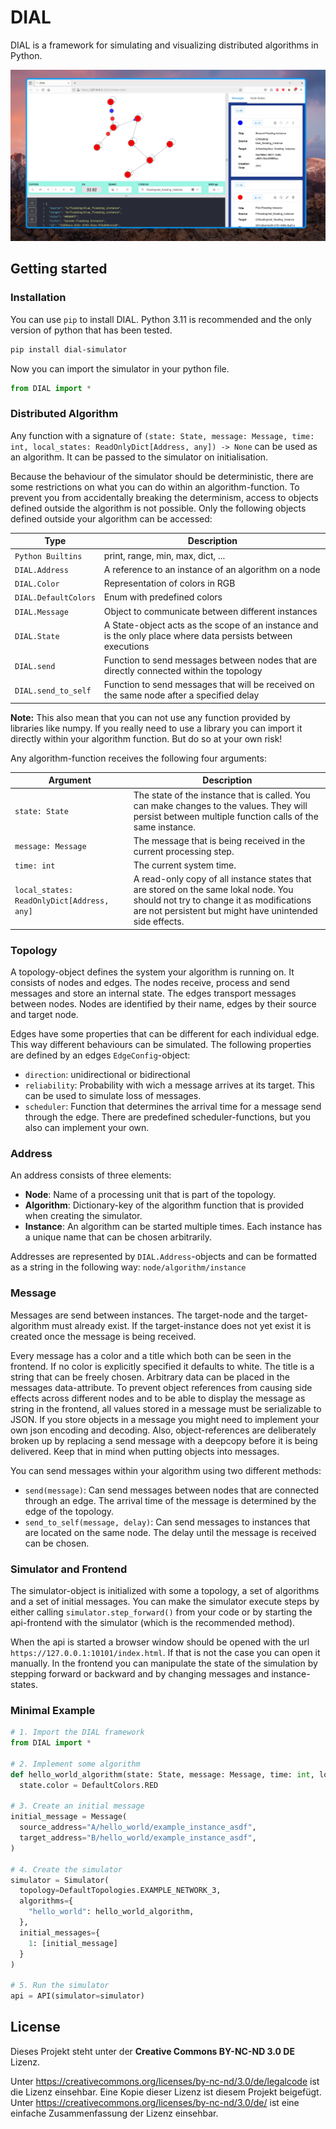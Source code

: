 # DIAL
DIAL is a framework for simulating and visualizing distributed algorithms in Python.

![Screenshot of the DIAL visualization](https://github.com/DasenB/DIAL/blob/main/Documents/screenshot.png?raw=true)

## Getting started

### Installation

You can use `pip` to install DIAL. Python 3.11 is recommended and the only version of python that has been tested.

```bash
pip install dial-simulator
```

Now you can import the simulator in your python file.

```python
from DIAL import *
```

### Distributed Algorithm
Any function with a signature of 
`(state: State, message: Message, time: int, local_states: ReadOnlyDict[Address, any]) -> None`
can be used as an algorithm. It can be passed to the simulator on initialisation.

Because the behaviour of the simulator should be deterministic, there are some restrictions on what you can do within
an algorithm-function. To prevent you from accidentally breaking the determinism, access to objects defined outside the algorithm
is not possible. Only the following objects defined outside your algorithm can be accessed:

| Type                   | Description                                                                                                  |
|------------------------|--------------------------------------------------------------------------------------------------------------|
| ``Python Builtins``    | print, range, min, max, dict, ...                                                                            |
| ``DIAL.Address``       | A reference to an instance of an algorithm on a node                                                         |
| ``DIAL.Color``         | Representation of colors in RGB                                                                              |
| ``DIAL.DefaultColors`` | Enum with predefined colors                                                                                  |
| ``DIAL.Message``       | Object to communicate between different instances                                                            |
| ``DIAL.State``         | A State-object acts as the scope of an instance and is the only place where data persists between executions |
| ``DIAL.send``          | Function to send messages between nodes that are directly connected within the topology                      |
| ``DIAL.send_to_self``  | Function to send messages that will be received on the same node after a specified delay                     |

**Note:** This also mean that you can not use any function provided by libraries like numpy. If you really need to use a library
you can import it directly within your algorithm function. But do so at your own risk!

Any algorithm-function receives the following four arguments: 

| Argument                                     | Description                                                                                                                                                                                 |
|----------------------------------------------|---------------------------------------------------------------------------------------------------------------------------------------------------------------------------------------------|
| ``state: State``                             | The state of the instance that is called. You can make changes to the values. They will persist between multiple function calls of the same instance.                                       |
| ``message: Message``                         | The message that is being received in the current processing step.                                                                                                                          |
| ``time: int``                                | The current system time.                                                                                                                                                                    |
| ``local_states: ReadOnlyDict[Address, any]`` | A read-only copy of all instance states that are stored on the same lokal node. You should not try to change it as modifications are not persistent but might have unintended side effects. | 

### Topology
A topology-object defines the system your algorithm is running on. It consists of nodes and edges.
The nodes receive, process and send messages and store an internal state. The edges transport messages between nodes.
Nodes are identified by their name, edges by their source and target node.

Edges have some properties that can be different for each individual edge. This way different behaviours can be simulated. 
The following properties are defined by an edges ``EdgeConfig``-object:

- ``direction``: unidirectional or bidirectional 
- ``reliability``: Probability with wich a message arrives at its target. This can be used to simulate loss of messages.
- ``scheduler``: Function that determines the arrival time for a message send through the edge. There are predefined scheduler-functions, but you also can implement your own.


### Address
An address consists of three elements:

- **Node**:       Name of a processing unit that is part of the topology.
- **Algorithm**:  Dictionary-key of the algorithm function that is provided when creating the simulator.
- **Instance**:   An algorithm can be started multiple times. Each instance has a unique name that can be chosen arbitrarily.

Addresses are represented by ``DIAL.Address``-objects and can be formatted as a string in the following way: ``node/algorithm/instance``


### Message
Messages are send between instances. The target-node and the target-algorithm must already exist. If the target-instance does not yet exist it is
created once the message is being received.

Every message has a color and a title which both can be seen in the frontend.
If no color is explicitly specified it defaults to white. The title is a string that can be freely chosen.
Arbitrary data can be placed in the messages data-attribute. To prevent object references from causing side effects across different nodes and to be able
to display the message as string in the frontend, all values stored in a message must be serializable to JSON. If you store objects in a message
you might need to implement your own json encoding and decoding. Also, object-references are deliberately broken up by replacing a send message with a deepcopy before it is being delivered.
Keep that in mind when putting objects into messages.

You can send messages within your algorithm using two different methods:

- `send(message)`: Can send messages between nodes that are connected through an edge. The arrival time of the message is determined by the edge of the topology.
- `send_to_self(message, delay)`: Can send messages to instances that are located on the same node. The delay until the message is received can be chosen.


### Simulator and Frontend
The simulator-object is initialized with some a topology, a set of algorithms and a set of initial messages.
You can make the simulator execute steps by either calling ``simulator.step_forward()`` from your code or by
starting the api-frontend with the simulator (which is the recommended method).

When the api is started a browser window should be opened with the url ``https://127.0.0.1:10101/index.html``.
If that is not the case you can open it manually. In the frontend you can manipulate the state of the simulation by stepping forward or backward
and by changing messages and instance-states.


### Minimal Example

```python
# 1. Import the DIAL framework
from DIAL import *

# 2. Implement some algorithm
def hello_world_algorithm(state: State, message: Message, time: int, local_states: ReadOnlyDict[Address, any]) -> None:
  state.color = DefaultColors.RED

# 3. Create an initial message
initial_message = Message(
  source_address="A/hello_world/example_instance_asdf",
  target_address="B/hello_world/example_instance_asdf",
)

# 4. Create the simulator
simulator = Simulator(
  topology=DefaultTopologies.EXAMPLE_NETWORK_3,
  algorithms={
    "hello_world": hello_world_algorithm,
  },
  initial_messages={
    1: [initial_message]
  }
)

# 5. Run the simulator
api = API(simulator=simulator)
```




## License
Dieses Projekt steht unter der **Creative Commons BY-NC-ND 3.0 DE** Lizenz.

Unter https://creativecommons.org/licenses/by-nc-nd/3.0/de/legalcode ist die Lizenz einsehbar.
Eine Kopie dieser Lizenz ist diesem Projekt beigefügt.
Unter https://creativecommons.org/licenses/by-nc-nd/3.0/de/ ist eine einfache Zusammenfassung der Lizenz einsehbar. 
